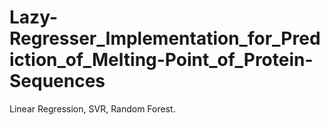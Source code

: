 # Lazy-Regresser_Implementation_for_Prediction_of_Melting-Point_of_Protein-Sequences
Linear Regression, SVR, Random Forest.
